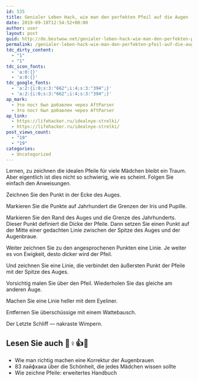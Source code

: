 ```yaml
---
id: 535
title: Genialer Leben Hack, wie man den perfekten Pfeil auf die Augen
date: 2019-09-18T12:54:52+00:00
author: user
layout: post
guid: http://de.bestwow.net/genialer-leben-hack-wie-man-den-perfekten-pfeil-auf-die-augen/
permalink: /genialer-leben-hack-wie-man-den-perfekten-pfeil-auf-die-augen/
tdc_dirty_content:
  - "1"
  - "1"
tdc_icon_fonts:
  - 'a:0:{}'
  - 'a:0:{}'
tdc_google_fonts:
  - 'a:2:{i:0;s:3:"662";i:4;s:3:"394";}'
  - 'a:2:{i:0;s:3:"662";i:4;s:3:"394";}'
ap_mark:
  - Это пост был добавлен через AftParser
  - Это пост был добавлен через AftParser
ap_link:
  - https://lifehacker.ru/idealnye-strelki/
  - https://lifehacker.ru/idealnye-strelki/
post_views_count:
  - "19"
  - "19"
categories:
  - Uncategorized
---
```

Lernen, zu zeichnen die idealen Pfeile für viele Mädchen bleibt ein Traum. Aber eigentlich ist dies nicht so schwierig, wie es scheint. Folgen Sie einfach den Anweisungen.

Zeichnen Sie den Punkt in der Ecke des Auges.</p> 

Markieren Sie die Punkte auf Jahrhundert die Grenzen der Iris und Pupille.</p> 

Markieren Sie den Rand des Auges und die Grenze des Jahrhunderts. Dieser Punkt definiert die Dicke der Pfeile. Dann setzen Sie einen Punkt auf der Mitte einer gedachten Linie zwischen der Spitze des Auges und der Augenbraue.</p> 

Weiter zeichnen Sie zu den angesprochenen Punkten eine Linie. Je weiter es von Ewigkeit, desto dicker wird der Pfeil.</p> 

Und zeichnen Sie eine Linie, die verbindet den äußersten Punkt der Pfeile mit der Spitze des Auges.</p> 

Vorsichtig malen Sie über den Pfeil. Wiederholen Sie das gleiche am anderen Auge.</p> 

Machen Sie eine Linie heller mit dem Eyeliner.</p> 

Entfernen Sie überschüssige mit einem Wattebausch.</p> 

Der Letzte Schliff — nakraste Wimpern.</p> 

## 

## <div>
  <h2 class="read-also__title">
    <span>Lesen Sie auch</span> <span>💁♀️👍💄 </span>
  </h2>
  
  <ul class="read-also__list">
    <li>
      Wie man richtig machen eine Korrektur der Augenbrauen
    </li>
    <li>
      83 лайфхака über die Schönheit, die jedes Mädchen wissen sollte
    </li>
    <li>
      Wie zeichne Pfeile: erweitertes Handbuch
    </li>
  </ul>
</div></h1>